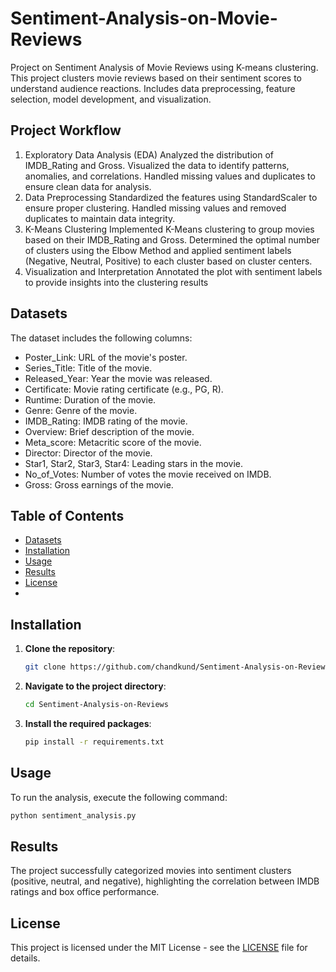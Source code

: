 # Sentiment-Analysis-on-Movie-Reviews
Project on Sentiment Analysis of Movie Reviews using K-means clustering. This project clusters movie reviews based on their sentiment scores to understand audience reactions. Includes data preprocessing, feature selection, model development, and visualization.
## Project Workflow
 1. Exploratory Data Analysis (EDA)
Analyzed the distribution of IMDB_Rating and Gross.
Visualized the data to identify patterns, anomalies, and correlations.
Handled missing values and duplicates to ensure clean data for analysis.
 2. Data Preprocessing
Standardized the features using StandardScaler to ensure proper clustering.
Handled missing values and removed duplicates to maintain data integrity.
 3. K-Means Clustering
Implemented K-Means clustering to group movies based on their IMDB_Rating and Gross.
Determined the optimal number of clusters using the Elbow Method and applied sentiment labels (Negative, Neutral, Positive) to each cluster based on cluster centers.
 4. Visualization and Interpretation
Annotated the plot with sentiment labels to provide insights into the clustering results

## Datasets
The dataset includes the following columns:

- Poster_Link: URL of the movie's poster.
- Series_Title: Title of the movie.
- Released_Year: Year the movie was released.
- Certificate: Movie rating certificate (e.g., PG, R).
- Runtime: Duration of the movie.
- Genre: Genre of the movie.
- IMDB_Rating: IMDB rating of the movie.
- Overview: Brief description of the movie.
- Meta_score: Metacritic score of the movie.
- Director: Director of the movie.
- Star1, Star2, Star3, Star4: Leading stars in the movie.
- No_of_Votes: Number of votes the movie received on IMDB.
- Gross: Gross earnings of the movie.


## Table of Contents
- [Datasets](#datasets)
- [Installation](#installation)
- [Usage](#usage)
- [Results](#results)
- [License](#license)
- 
## Installation
1. **Clone the repository**:
    ```bash
    git clone https://github.com/chandkund/Sentiment-Analysis-on-Reviews.git
    ```
2. **Navigate to the project directory**:
    ```bash
    cd Sentiment-Analysis-on-Reviews
    ```
3. **Install the required packages**:
    ```bash
    pip install -r requirements.txt
    ```

## Usage

To run the analysis, execute the following command:
```bash
python sentiment_analysis.py
```

## Results
The project successfully categorized movies into sentiment clusters (positive, neutral, and negative), highlighting the correlation between IMDB ratings and box office performance.


## License
This project is licensed under the MIT License - see the [LICENSE](LICENSE) file for details.





















